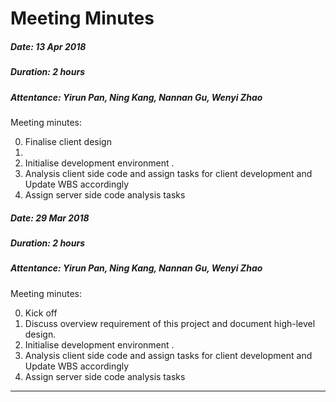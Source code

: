 # Meeting Minutes

##### Date: 13 Apr 2018

##### Duration: 2 hours

##### Attentance: Yirun Pan, Ning Kang, Nannan Gu, Wenyi Zhao


Meeting minutes:

0. Finalise client design
0. 
0. Initialise development environment .
0. Analysis client side code and assign tasks for client development and Update WBS accordingly 
0. Assign server side code analysis tasks


##### Date: 29 Mar 2018

##### Duration: 2 hours

##### Attentance: Yirun Pan, Ning Kang, Nannan Gu, Wenyi Zhao


Meeting minutes:

0. Kick off
0. Discuss overview requirement of this project and document high-level design.
0. Initialise development environment .
0. Analysis client side code and assign tasks for client development and Update WBS accordingly 
0. Assign server side code analysis tasks


---
